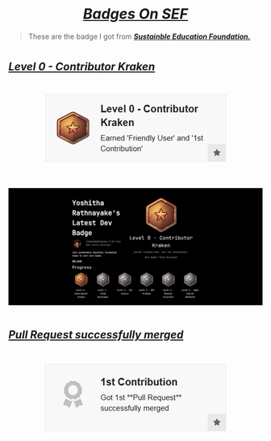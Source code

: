 # <div align="center"><a href="https://sef.discourse.group/u/yoshitharathnayake/badges"><i><b>Badges On SEF</b></i></a><div>

> These are the badge I got from <a href="https://sefglobal.org/"><i><b>Sustainble Education Foundation.</b></i></a> 
 
# 
## <a href="https://sefglobal.org/developers/?user=YoshithaRathnayake&badge=0&certificate=56Hbki&7H"><b><i>Level 0 - Contributor Kraken</i></b></a>
 
# <div align="center"><img src="Level 0.png"></div>
# <img src="Screenshot 2022-01-06 075231.png">
 
#
## <a href="https://sef.discourse.group/badges/112/1st-contribution?username=yoshitharathnayake"><b><i>Pull Request successfully merged</i></b></a>
 
# <div align="center"><img src="PR Merged.png"></div>
